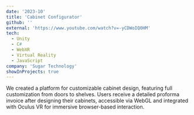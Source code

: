 ```yaml
---
date: '2023-10'
title: 'Cabinet Configurator'
github: ''
external: 'https://www.youtube.com/watch?v=-yCDWoIQ0HM'
tech:
  - Unity
  - C#
  - WebXR
  - Virtual Reality
  - JavaScript
company: 'Sugar Technology'
showInProjects: true
---
```


We created a platform for customizable cabinet design, featuring full customization from doors to shelves. Users receive a detailed proforma invoice after designing their cabinets, accessible via WebGL and integrated with Oculus VR for immersive browser-based interaction.
